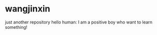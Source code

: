 # wangjinxin
just another repository
hello human:
   I am a positive boy who want to learn something!
